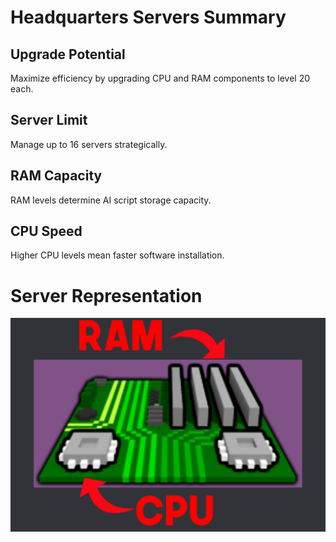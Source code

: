 # Headquarters Servers Summary

## Upgrade Potential
Maximize efficiency by upgrading CPU and RAM components to level 20 each.

## Server Limit
Manage up to 16 servers strategically. 

## RAM Capacity
RAM levels determine AI script storage capacity.

## CPU Speed
Higher CPU levels mean faster software installation.

# Server Representation
![Server Representation](<../../Images/Server Display.png>)
